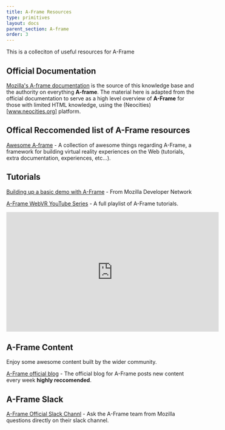 ```yaml
---
title: A-Frame Resources
type: primitives
layout: docs
parent_section: A-frame
order: 3
---
```



This is a colleciton of useful resources for A-Frame

<!--toc-->

## Official Documentation

[Mozilla's A-frame documentation](https://aframe.io/docs/0.3.0/introduction/) is the source of this knowledge base and the authority on everything **A-frame**. The material here is adapted from the official documentation to serve as a high level overview of **A-Frame** for those with limited HTML knowledge, using the (Neocities)[www.neocities.org] platform. 

## Offical Reccomended list of A-Frame resources
[Awesome A-frame](https://github.com/aframevr/awesome-aframe) - A collection of awesome things regarding A-Frame, a framework for building virtual reality experiences on the Web (tutorials, extra documentation, experiences, etc...).

## Tutorials
[Building up a basic demo with A-Frame](https://developer.mozilla.org/en-US/docs/Games/Techniques/3D_on_the_web/Building_up_a_basic_demo_with_A-Frame) - From Mozilla Developer Network

[A-Frame WebVR YouTube Series](https://www.youtube.com/watch?v=dv6_C4UqTfs&list=PLRtjMdoYXLf4inSULAHyCMqpIUj4cmBTr) - A full playlist of A-Frame tutorials.

<iframe width="560" height="315" src="https://www.youtube.com/embed/wXQQVMQO8y4?list=PLRtjMdoYXLf4inSULAHyCMqpIUj4cmBTr" frameborder="0" allowfullscreen></iframe>

## A-Frame Content
Enjoy some awesome content built by the wider community.

[A-Frame official blog](https://aframe.io/blog/) - The official blog for A-Frame posts new content every week **highly reccomended**.

## A-Frame Slack

[A-Frame Official Slack Channl](https://aframevr.slack.com/messages) - Ask the A-Frame team from Mozilla questions directly on their slack channel.

